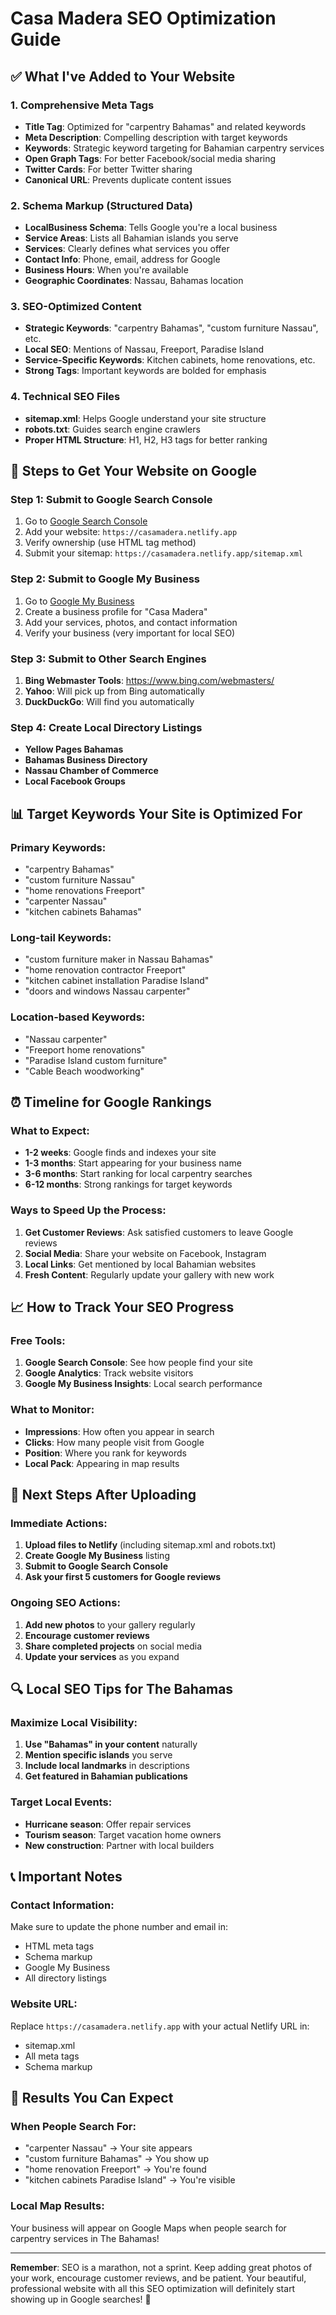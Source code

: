# Casa Madera SEO Optimization Guide

## ✅ What I've Added to Your Website

### 1. **Comprehensive Meta Tags**
- **Title Tag**: Optimized for "carpentry Bahamas" and related keywords
- **Meta Description**: Compelling description with target keywords
- **Keywords**: Strategic keyword targeting for Bahamian carpentry services
- **Open Graph Tags**: For better Facebook/social media sharing
- **Twitter Cards**: For better Twitter sharing
- **Canonical URL**: Prevents duplicate content issues

### 2. **Schema Markup (Structured Data)**
- **LocalBusiness Schema**: Tells Google you're a local business
- **Service Areas**: Lists all Bahamian islands you serve
- **Services**: Clearly defines what services you offer
- **Contact Info**: Phone, email, address for Google
- **Business Hours**: When you're available
- **Geographic Coordinates**: Nassau, Bahamas location

### 3. **SEO-Optimized Content**
- **Strategic Keywords**: "carpentry Bahamas", "custom furniture Nassau", etc.
- **Local SEO**: Mentions of Nassau, Freeport, Paradise Island
- **Service-Specific Keywords**: Kitchen cabinets, home renovations, etc.
- **Strong Tags**: Important keywords are bolded for emphasis

### 4. **Technical SEO Files**
- **sitemap.xml**: Helps Google understand your site structure
- **robots.txt**: Guides search engine crawlers
- **Proper HTML Structure**: H1, H2, H3 tags for better ranking

## 🚀 Steps to Get Your Website on Google

### **Step 1: Submit to Google Search Console**
1. Go to [Google Search Console](https://search.google.com/search-console/)
2. Add your website: `https://casamadera.netlify.app`
3. Verify ownership (use HTML tag method)
4. Submit your sitemap: `https://casamadera.netlify.app/sitemap.xml`

### **Step 2: Submit to Google My Business**
1. Go to [Google My Business](https://business.google.com)
2. Create a business profile for "Casa Madera"
3. Add your services, photos, and contact information
4. Verify your business (very important for local SEO)

### **Step 3: Submit to Other Search Engines**
1. **Bing Webmaster Tools**: https://www.bing.com/webmasters/
2. **Yahoo**: Will pick up from Bing automatically
3. **DuckDuckGo**: Will find you automatically

### **Step 4: Create Local Directory Listings**
- **Yellow Pages Bahamas**
- **Bahamas Business Directory**
- **Nassau Chamber of Commerce**
- **Local Facebook Groups**

## 📊 Target Keywords Your Site is Optimized For

### **Primary Keywords:**
- "carpentry Bahamas"
- "custom furniture Nassau"
- "home renovations Freeport"
- "carpenter Nassau"
- "kitchen cabinets Bahamas"

### **Long-tail Keywords:**
- "custom furniture maker in Nassau Bahamas"
- "home renovation contractor Freeport"
- "kitchen cabinet installation Paradise Island"
- "doors and windows Nassau carpenter"

### **Location-based Keywords:**
- "Nassau carpenter"
- "Freeport home renovations"
- "Paradise Island custom furniture"
- "Cable Beach woodworking"

## ⏰ Timeline for Google Rankings

### **What to Expect:**
- **1-2 weeks**: Google finds and indexes your site
- **1-3 months**: Start appearing for your business name
- **3-6 months**: Start ranking for local carpentry searches
- **6-12 months**: Strong rankings for target keywords

### **Ways to Speed Up the Process:**
1. **Get Customer Reviews**: Ask satisfied customers to leave Google reviews
2. **Social Media**: Share your website on Facebook, Instagram
3. **Local Links**: Get mentioned by local Bahamian websites
4. **Fresh Content**: Regularly update your gallery with new work

## 📈 How to Track Your SEO Progress

### **Free Tools:**
1. **Google Search Console**: See how people find your site
2. **Google Analytics**: Track website visitors
3. **Google My Business Insights**: Local search performance

### **What to Monitor:**
- **Impressions**: How often you appear in search
- **Clicks**: How many people visit from Google
- **Position**: Where you rank for keywords
- **Local Pack**: Appearing in map results

## 🎯 Next Steps After Uploading

### **Immediate Actions:**
1. **Upload files to Netlify** (including sitemap.xml and robots.txt)
2. **Create Google My Business** listing
3. **Submit to Google Search Console**
4. **Ask your first 5 customers for Google reviews**

### **Ongoing SEO Actions:**
1. **Add new photos** to your gallery regularly
2. **Encourage customer reviews**
3. **Share completed projects** on social media
4. **Update your services** as you expand

## 🔍 Local SEO Tips for The Bahamas

### **Maximize Local Visibility:**
1. **Use "Bahamas" in your content** naturally
2. **Mention specific islands** you serve
3. **Include local landmarks** in descriptions
4. **Get featured in Bahamian publications**

### **Target Local Events:**
- **Hurricane season**: Offer repair services
- **Tourism season**: Target vacation home owners
- **New construction**: Partner with local builders

## 📞 Important Notes

### **Contact Information:**
Make sure to update the phone number and email in:
- HTML meta tags
- Schema markup  
- Google My Business
- All directory listings

### **Website URL:**
Replace `https://casamadera.netlify.app` with your actual Netlify URL in:
- sitemap.xml
- All meta tags
- Schema markup

## 🎉 Results You Can Expect

### **When People Search For:**
- "carpenter Nassau" → Your site appears
- "custom furniture Bahamas" → You show up
- "home renovation Freeport" → You're found
- "kitchen cabinets Paradise Island" → You're visible

### **Local Map Results:**
Your business will appear on Google Maps when people search for carpentry services in The Bahamas!

---

**Remember**: SEO is a marathon, not a sprint. Keep adding great photos of your work, encourage customer reviews, and be patient. Your beautiful, professional website with all this SEO optimization will definitely start showing up in Google searches! 🚀